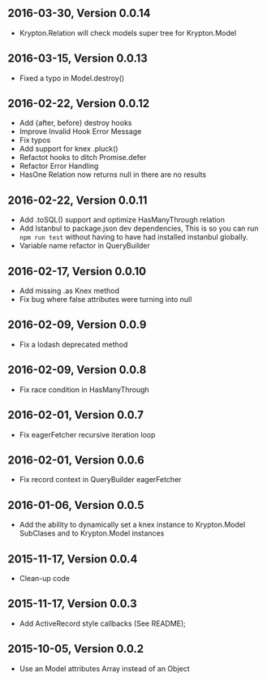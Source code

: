 ## 2016-03-30, Version 0.0.14
- Krypton.Relation will check models super tree for Krypton.Model


## 2016-03-15, Version 0.0.13
- Fixed a typo in Model.destroy()

## 2016-02-22, Version 0.0.12
- Add {after, before} destroy hooks
- Improve Invalid Hook Error Message
- Fix typos
- Add support for knex .pluck()
- Refactot hooks to ditch Promise.defer
- Refactor Error Handling
- HasOne Relation now returns null in there are no results

## 2016-02-22, Version 0.0.11
- Add .toSQL() support and optimize HasManyThrough relation
- Add Istanbul to package.json dev dependencies, This is so you can run `npm run test` without having to have had installed instanbul globally.
- Variable name refactor in QueryBuilder

## 2016-02-17, Version 0.0.10
- Add missing .as Knex method
- Fix bug where false attributes were turning into null

## 2016-02-09, Version 0.0.9
- Fix a lodash deprecated method

## 2016-02-09, Version 0.0.8
- Fix race condition in HasManyThrough

## 2016-02-01, Version 0.0.7
- Fix eagerFetcher recursive iteration loop

## 2016-02-01, Version 0.0.6
- Fix record context in QueryBuilder eagerFetcher

## 2016-01-06, Version 0.0.5
 - Add the ability to dynamically set a knex instance to Krypton.Model SubClases
  and to Krypton.Model instances

## 2015-11-17, Version 0.0.4
 - Clean-up code

## 2015-11-17, Version 0.0.3
 - Add ActiveRecord style callbacks (See README);

## 2015-10-05, Version 0.0.2
 - Use an Model attributes Array instead of an Object
